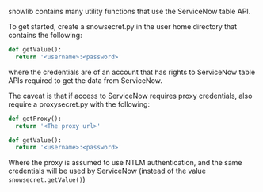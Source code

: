 snowlib contains many utility functions that use the ServiceNow table API.

To get started, create a snowsecret.py in the user home directory that contains
the following:
```Python
def getValue():
  return '<username>:<password>'
```

where the credentials are of an account that has rights to ServiceNow table APIs
required to get the data from ServiceNow.

The caveat is that if access to ServiceNow requires proxy credentials, also
require a proxysecret.py with the following:
```Python
def getProxy():
  return '<The proxy url>'

def getValue():
  return '<username>:<password>'
```

Where the proxy is assumed to use NTLM authentication, and the same credentials
will be used by ServiceNow (instead of the value `snowsecret.getValue()`)